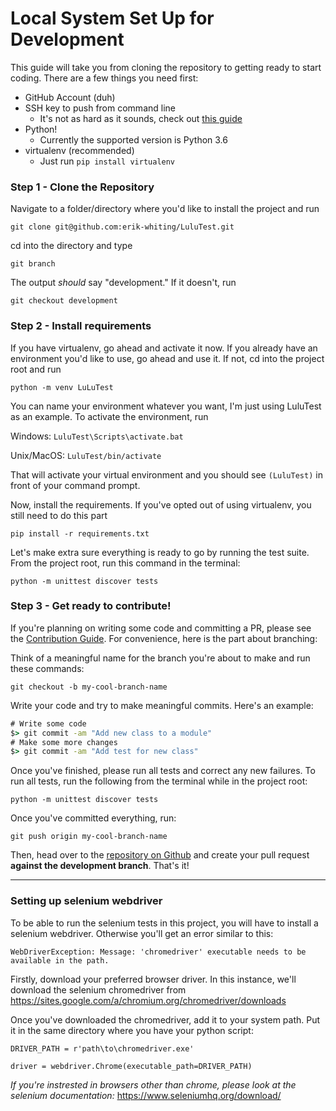 # Local System Set Up  for Development

This guide will take you from cloning the repository
to getting ready to start coding. There are a few things you need first:
* GitHub Account (duh)
* SSH key to push from command line
  * It's not as hard as it sounds, check out [this guide](https://help.github.com/en/articles/generating-a-new-ssh-key-and-adding-it-to-the-ssh-agent)
* Python!
  * Currently the supported version is Python 3.6
* virtualenv (recommended)
  * Just run `pip install virtualenv`

### Step 1 - Clone the Repository
Navigate to a folder/directory where you'd like to install the project and run

`git clone git@github.com:erik-whiting/LuluTest.git`

cd into the directory and type

`git branch`

The output *should* say "development." If it doesn't, run

`git checkout development`

### Step 2 - Install requirements
If you have virtualenv, go ahead and activate it now. If you already have an
environment you'd like to use, go ahead and use it. If not, cd into the project
root and run

`python -m venv LuLuTest`

You can name your environment whatever you want, I'm just using LuluTest as
an example. To activate the environment, run

Windows: `LuluTest\Scripts\activate.bat`

Unix/MacOS: `LuluTest/bin/activate`

That will activate your virtual environment and you should see `(LuluTest)`
in front of your command prompt.

Now, install the requirements. If you've opted out of using virtualenv, you still
need to do this part

`pip install -r requirements.txt`

Let's make extra sure everything is ready to go by running the test suite. From
the project root, run this command in the terminal:

`python -m unittest discover tests`

### Step 3 - Get ready to contribute!
If you're planning on writing some code and committing a PR, please see the
[Contribution Guide](./CONTRIBUTING.md). For convenience, here is the part
about branching:

Think of a meaningful name for the branch you're about to make and run these commands:

`git checkout -b my-cool-branch-name`

Write your code and try to make meaningful commits. Here's an example:

```cmd
# Write some code
$> git commit -am "Add new class to a module"
# Make some more changes
$> git commit -am "Add test for new class"
 ```

Once you've finished, please run all tests and correct any new failures. To run all
tests, run the following from the terminal while in the project root:

`python -m unittest discover tests`

Once you've committed everything, run:

`git push origin my-cool-branch-name`

Then, head over to the [repository on Github](https://github.com/erik-whiting/LuluTest)
and create your pull request **against the development branch**. That's it!

***

### Setting up selenium webdriver
To be able to run the selenium tests in this project, you will have to install a selenium webdriver. Otherwise you'll get an error similar to this:

`WebDriverException: Message: 'chromedriver' executable needs to be available in the path.`

Firstly, download your preferred browser driver. In this instance, we'll download the selenium chromedriver from https://sites.google.com/a/chromium.org/chromedriver/downloads


Once you've downloaded the chromedriver, add it to your system path. Put it in the same directory where you have your python script:

`DRIVER_PATH = r'path\to\chromedriver.exe'`

`driver = webdriver.Chrome(executable_path=DRIVER_PATH)`

_If you're instrested in browsers other than chrome, please look at the selenium documentation:_ https://www.seleniumhq.org/download/
